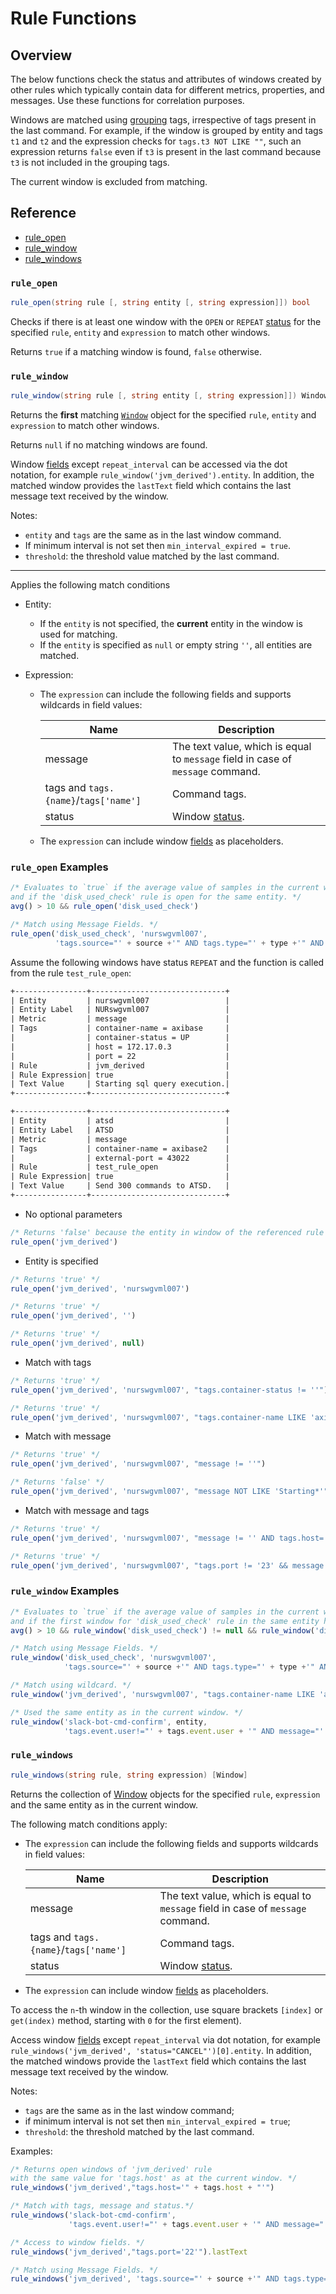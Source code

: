 # Rule Functions

## Overview

The below functions check the status and attributes of windows created by other rules which typically contain data for different metrics, properties, and messages. Use these functions for correlation purposes.

Windows are matched using [grouping](grouping.md) tags, irrespective of tags present in the last command.
For example, if the window is grouped by entity and tags `t1` and `t2` and the expression checks for `tags.t3 NOT LIKE ""`, such an expression returns `false` even if `t3` is present in the last command because `t3` is not included in the grouping tags.

The current window is excluded from matching.

## Reference

* [rule_open](#rule_open)
* [rule_window](#rule_window)
* [rule_windows](#rule_windows)

### `rule_open`

```csharp
rule_open(string rule [, string entity [, string expression]]) bool
```

Checks if there is at least one window with the `OPEN` or `REPEAT` [status](README.md#window-status) for the specified `rule`, `entity` and `expression` to match other windows.

Returns `true` if a matching window is found, `false` otherwise.

### `rule_window`

```csharp
rule_window(string rule [, string entity [, string expression]]) Window
```

Returns the **first** matching [`Window`](window-fields.md#base-fields) object for the specified `rule`, `entity` and `expression` to match other windows.

Returns `null` if no matching windows are found.

Window [fields](window-fields.md#base-fields) except `repeat_interval` can be accessed via the dot notation, for example `rule_window('jvm_derived').entity`. In addition, the matched window provides the `lastText` field which contains the last message text received by the window.

Notes:

* `entity` and `tags` are the same as in the last window command.
* If minimum interval is not set then `min_interval_expired = true`.
* `threshold`: the threshold value matched by the last command.

---

Applies the following match conditions

* Entity:
  * If the `entity` is not specified, the **current** entity in the window is used for matching.
  * If the `entity` is specified as `null` or empty string `''`, all entities are matched.

* Expression:
  * The `expression` can include the following fields and supports wildcards in field values:

    |**Name**|**Description**|
    |---|---|
    |message |The text value, which is equal to `message` field in case of `message` command.|
    |tags and `tags.{name}`/`tags['name']`|Command tags.|
    |status|Window [status](README.md#window-status).|
  * The `expression` can include window [fields](window.md#window-fields) as placeholders.

### `rule_open` Examples

```javascript
/* Evaluates to `true` if the average value of samples in the current window exceeds 10
and if the 'disk_used_check' rule is open for the same entity. */
avg() > 10 && rule_open('disk_used_check')

/* Match using Message Fields. */
rule_open('disk_used_check', 'nurswgvml007',
          'tags.source="' + source +'" AND tags.type="' + type +'" AND message="' + message +'"')
```

Assume the following windows have status `REPEAT` and the function is called from the rule `test_rule_open`:

```txt
+----------------+------------------------------+
| Entity         | nurswgvml007                 |
| Entity Label   | NURswgvml007                 |
| Metric         | message                      |
| Tags           | container-name = axibase     |
|                | container-status = UP        |
|                | host = 172.17.0.3            |
|                | port = 22                    |
| Rule           | jvm_derived                  |
| Rule Expression| true                         |
| Text Value     | Starting sql query execution.|
+----------------+------------------------------+
```

```txt
+----------------+------------------------------+
| Entity         | atsd                         |
| Entity Label   | ATSD                         |
| Metric         | message                      |
| Tags           | container-name = axibase2    |
|                | external-port = 43022        |
| Rule           | test_rule_open               |
| Rule Expression| true                         |
| Text Value     | Send 300 commands to ATSD.   |
+----------------+------------------------------+
```

* No optional parameters

```javascript
/* Returns 'false' because the entity in window of the referenced rule is different */
rule_open('jvm_derived')
```

* Entity is specified

```javascript
/* Returns 'true' */
rule_open('jvm_derived', 'nurswgvml007')

/* Returns 'true' */
rule_open('jvm_derived', '')

/* Returns 'true' */
rule_open('jvm_derived', null)
```

* Match with tags

```javascript
/* Returns 'true' */
rule_open('jvm_derived', 'nurswgvml007', "tags.container-status != ''")

/* Returns 'true' */
rule_open('jvm_derived', 'nurswgvml007', "tags.container-name LIKE 'axi*'")
```

* Match with message

```javascript
/* Returns 'true' */
rule_open('jvm_derived', 'nurswgvml007', "message != ''")

/* Returns 'false' */
rule_open('jvm_derived', 'nurswgvml007', "message NOT LIKE 'Starting*'")
```

* Match with message and tags

```javascript
/* Returns 'true' */
rule_open('jvm_derived', 'nurswgvml007', "message != '' AND tags.host='172.17.0.3'")

/* Returns 'true' */
rule_open('jvm_derived', 'nurswgvml007', "tags.port != '23' && message LIKE 'Starting*'")
```

### `rule_window` Examples

```javascript
/* Evaluates to `true` if the average value of samples in the current window exceeds 10
and if the first window for 'disk_used_check' rule in the same entity has any other status except 'OPEN'. */
avg() > 10 && rule_window('disk_used_check') != null && rule_window('disk_used_check').status != 'OPEN'

/* Match using Message Fields. */
rule_window('disk_used_check', 'nurswgvml007',
            'tags.source="' + source +'" AND tags.type="' + type +'" AND message="' + message +'"')

/* Match using wildcard. */
rule_window('jvm_derived', 'nurswgvml007', "tags.container-name LIKE 'axi*'").repeat_count

/* Used the same entity as in the current window. */
rule_window('slack-bot-cmd-confirm', entity,
            'tags.event.user!="' + tags.event.user + '" AND message="' + message + '" AND status!="CANCEL"')
```

### `rule_windows`

```csharp
rule_windows(string rule, string expression) [Window]
```

Returns the collection of [Window](window.md#window-fields) objects for the specified `rule`, `expression` and the same entity as in the current window.

The following match conditions apply:

* The `expression` can include the following fields and supports wildcards in field values:

    |**Name**|**Description**|
    |---|---|
    |message |The text value, which is equal to `message` field in case of `message` command.|
    |tags and `tags.{name}`/`tags['name']`|Command tags.|
    |status|Window [status](README.md#window-status).|

* The `expression` can include window [fields](window.md#window-fields) as placeholders.

To access the `n`-th window in the collection, use square brackets `[index]` or `get(index)` method, starting with `0` for the first element).

Access window [fields](window-fields.md#base-fields) except `repeat_interval` via dot notation, for example `rule_windows('jvm_derived', 'status="CANCEL"')[0].entity`. In addition, the matched windows provide the `lastText` field which contains the last message text received by the window.

Notes:

* `tags` are the same as in the last window command;
* if minimum interval is not set then `min_interval_expired = true`;
* `threshold`: the threshold matched by the last command.

Examples:

```javascript
/* Returns open windows of 'jvm_derived' rule
with the same value for 'tags.host' as at the current window. */
rule_windows('jvm_derived',"tags.host='" + tags.host + "'")

/* Match with tags, message and status.*/
rule_windows('slack-bot-cmd-confirm',
             'tags.event.user!="' + tags.event.user + '" AND message="' + message + '" AND status!="CANCEL"')

/* Access to window fields. */
rule_windows('jvm_derived',"tags.port='22'").lastText

/* Match using Message Fields. */
rule_windows('jvm_derived', 'tags.source="' + source +'" AND tags.type="' + type +'" AND message="' + message +'"')
```
